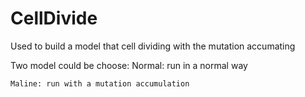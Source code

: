 # CellDivide
Used to build a model that cell dividing with the mutation accumating 

Two model could be choose:
    Normal: run in a normal way
    
    Maline: run with a mutation accumulation
